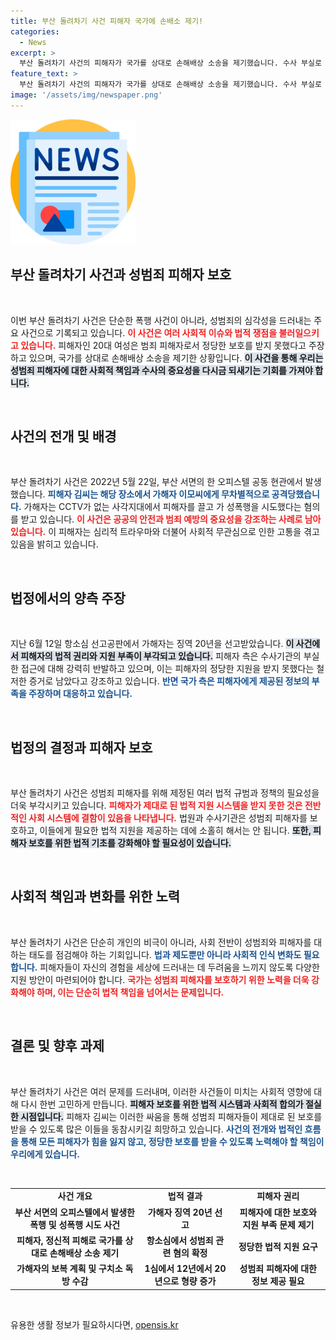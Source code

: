 ```yaml
---
title: 부산 돌려차기 사건 피해자 국가에 손배소 제기!
categories:
  - News
excerpt: >
  부산 돌려차기 사건의 피해자가 국가를 상대로 손해배상 소송을 제기했습니다. 수사 부실로 인한 심리적 고통을 호소하며 성범죄 피해자로서의 보호를 받지 못했다고 주장하는 가운데, 국가 측은 반박하고 나섰습니다. 이 사건의 진실이 밝혀질 수 있을까요?
feature_text: >
  부산 돌려차기 사건의 피해자가 국가를 상대로 손해배상 소송을 제기했습니다. 수사 부실로 인한 심리적 고통을 호소하며 성범죄 피해자로서의 보호를 받지 못했다고 주장하는 가운데, 국가 측은 반박하고 나섰습니다. 이 사건의 진실이 밝혀질 수 있을까요?
image: '/assets/img/newspaper.png'
---
```


<p><img src="/assets/img/newspaper.png" alt="kimp 속보" /></p>

<h2 data-ke-size="size26">부산 돌려차기 사건과 성범죄 피해자 보호</h2>

<p data-ke-size="size16">&nbsp;</p>

<p>이번 부산 돌려차기 사건은 단순한 폭행 사건이 아니라, 성범죄의 심각성을 드러내는 주요 사건으로 기록되고 있습니다. <b><span style="color: #ee2323;">이 사건은 여러 사회적 이슈와 법적 쟁점을 불러일으키고 있습니다.</span></b> 피해자인 20대 여성은 범죄 피해자로서 정당한 보호를 받지 못했다고 주장하고 있으며, 국가를 상대로 손해배상 소송을 제기한 상황입니다. <b><span style="background-color: #21538527;">이 사건을 통해 우리는 성범죄 피해자에 대한 사회적 책임과 수사의 중요성을 다시금 되새기는 기회를 가져야 합니다.</span></b> </p>

<p>&nbsp;</p>

<h2 data-ke-size="size26">사건의 전개 및 배경</h2>

<p data-ke-size="size16">&nbsp;</p>

<p>부산 돌려차기 사건은 2022년 5월 22일, 부산 서면의 한 오피스텔 공동 현관에서 발생했습니다. <b><span style="color: #1a5490;">피해자 김씨는 해당 장소에서 가해자 이모씨에게 무차별적으로 공격당했습니다.</span></b> 가해자는 CCTV가 없는 사각지대에서 피해자를 끌고 가 성폭행을 시도했다는 혐의를 받고 있습니다. <b><span style="color: #ee2323;">이 사건은 공공의 안전과 범죄 예방의 중요성을 강조하는 사례로 남아 있습니다.</span></b> 이 피해자는 심리적 트라우마와 더불어 사회적 무관심으로 인한 고통을 겪고 있음을 밝히고 있습니다. </p>

<p>&nbsp;</p>

<h2 data-ke-size="size26">법정에서의 양측 주장</h2>

<p data-ke-size="size16">&nbsp;</p>

<p>지난 6월 12일 항소심 선고공판에서 가해자는 징역 20년을 선고받았습니다. <b><span style="background-color: #21538527;">이 사건에서 피해자의 법적 권리와 지원 부족이 부각되고 있습니다.</span></b> 피해자 측은 수사기관의 부실한 접근에 대해 강력히 반발하고 있으며, 이는 피해자의 정당한 지원을 받지 못했다는 철저한 증거로 남았다고 강조하고 있습니다. <b><span style="color: #1a5490;">반면 국가 측은 피해자에게 제공된 정보의 부족을 주장하며 대응하고 있습니다.</span></b> </p>

<p>&nbsp;</p>

<h2 data-ke-size="size26">법정의 결정과 피해자 보호</h2>

<p data-ke-size="size16">&nbsp;</p>

<p>부산 돌려차기 사건은 성범죄 피해자를 위해 제정된 여러 법적 규범과 정책의 필요성을 더욱 부각시키고 있습니다. <b><span style="color: #ee2323;">피해자가 제대로 된 법적 지원 시스템을 받지 못한 것은 전반적인 사회 시스템에 결함이 있음을 나타냅니다.</span></b> 법원과 수사기관은 성범죄 피해자를 보호하고, 이들에게 필요한 법적 지원을 제공하는 데에 소홀히 해서는 안 됩니다. <b><span style="background-color: #21538527;">또한, 피해자 보호를 위한 법적 기초를 강화해야 할 필요성이 있습니다.</span></b> </p>

<p>&nbsp;</p>

<h2 data-ke-size="size26">사회적 책임과 변화를 위한 노력</h2>

<p data-ke-size="size16">&nbsp;</p>

<p>부산 돌려차기 사건은 단순히 개인의 비극이 아니라, 사회 전반이 성범죄와 피해자를 대하는 태도를 점검해야 하는 기회입니다. <b><span style="color: #1a5490;">법과 제도뿐만 아니라 사회적 인식 변화도 필요합니다.</span></b> 피해자들이 자신의 경험을 세상에 드러내는 데 두려움을 느끼지 않도록 다양한 지원 방안이 마련되어야 합니다. <b><span style="color: #ee2323;">국가는 성범죄 피해자를 보호하기 위한 노력을 더욱 강화해야 하며, 이는 단순히 법적 책임을 넘어서는 문제입니다.</span></b> </p>

<p>&nbsp;</p>

<h2 data-ke-size="size26">결론 및 향후 과제</h2>

<p data-ke-size="size16">&nbsp;</p>

<p>부산 돌려차기 사건은 여러 문제를 드러내며, 이러한 사건들이 미치는 사회적 영향에 대해 다시 한번 고민하게 만듭니다. <b><span style="background-color: #21538527;">피해자 보호를 위한 법적 시스템과 사회적 합의가 절실한 시점입니다.</span></b> 피해자 김씨는 이러한 싸움을 통해 성범죄 피해자들이 제대로 된 보호를 받을 수 있도록 많은 이들을 동참시키길 희망하고 있습니다. <b><span style="color: #1a5490;">사건의 전개와 법적인 흐름을 통해 모든 피해자가 힘을 잃지 않고, 정당한 보호를 받을 수 있도록 노력해야 할 책임이 우리에게 있습니다.</span></b> </p>

<p>&nbsp;</p>

<table style="width: 100%; border-collapse: collapse;">
<tr>
<td style="text-align: center; height: 17px;"><b>사건 개요</b></td>
<td style="text-align: center; height: 17px;"><b>법적 결과</b></td>
<td style="text-align: center; height: 17px;"><b>피해자 권리</b></td>
</tr>
<tr>
<td style="text-align: center; height: 17px;"><b>부산 서면의 오피스텔에서 발생한 폭행 및 성폭행 시도 사건</b></td>
<td style="text-align: center; height: 17px;"><b>가해자 징역 20년 선고</b></td>
<td style="text-align: center; height: 17px;"><b>피해자에 대한 보호와 지원 부족 문제 제기</b></td>
</tr>
<tr>
<td style="text-align: center; height: 17px;"><b>피해자, 정신적 피해로 국가를 상대로 손해배상 소송 제기</b></td>
<td style="text-align: center; height: 17px;"><b>항소심에서 성범죄 관련 혐의 확정</b></td>
<td style="text-align: center; height: 17px;"><b>정당한 법적 지원 요구</b></td>
</tr>
<tr>
<td style="text-align: center; height: 17px;"><b>가해자의 보복 계획 및 구치소 독방 수감</b></td>
<td style="text-align: center; height: 17px;"><b>1심에서 12년에서 20년으로 형량 증가</b></td>
<td style="text-align: center; height: 17px;"><b>성범죄 피해자에 대한 정보 제공 필요</b></td>
</tr>
</table>

<p data-ke-size="size16">&nbsp;</p>
유용한 생활 정보가 필요하시다면, <a href="https://opensis.kr" rel="dofollow">opensis.kr</a>


